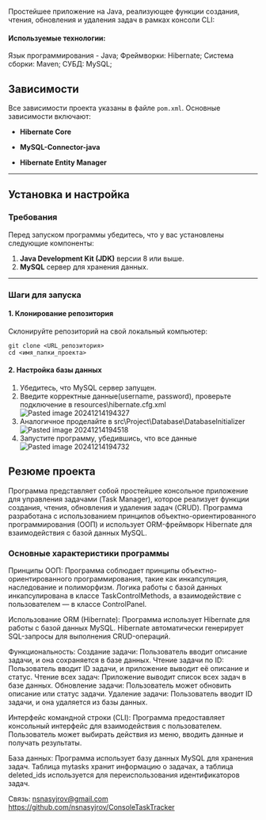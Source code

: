 Простейшее приложение на Java, реализующее функции создания, чтения, обновления и удаления задач в рамках консоли CLI:

#### Используемые технологии:
Язык программирования - Java;
Фреймворки: Hibernate;
Система сборки: Maven;
СУБД: MySQL;

## Зависимости

Все зависимости проекта указаны в файле `pom.xml`. Основные зависимости включают:

- **Hibernate Core**
    
- **MySQL-Connector-java**
    
- **Hibernate Entity Manager**

---

## Установка и настройка

### Требования

Перед запуском программы убедитесь, что у вас установлены следующие компоненты:

1. **Java Development Kit (JDK)** версии 8 или выше.
2. **MySQL** сервер для хранения данных.

---

### Шаги для запуска

#### 1. Клонирование репозитория

Склонируйте репозиторий на свой локальный компьютер:
```
git clone <URL_репозитория>
cd <имя_папки_проекта>
```
#### 2. Настройка базы данных

1. Убедитесь, что MySQL сервер запущен.
2. Введите корректные данные(username, password), проверьте подключение в resources\hibernate.cfg.xml
![Pasted image 20241214194327](https://github.com/user-attachments/assets/ef434246-afef-461a-8350-11cbb16381a2)
3. Аналогичное проделайте в src\Project\Database\DatabaseInitializer
![Pasted image 20241214194518](https://github.com/user-attachments/assets/42f62660-a287-4683-8c94-622e7984fbb4)
4. Запустите программу, убедившись, что все данные 
![Pasted image 20241214194732](https://github.com/user-attachments/assets/c956fdc6-95f6-4579-b94f-399ed8047760)

## Резюме проекта
Программа представляет собой простейшее консольное приложение для управления задачами (Task Manager), которое реализует функции создания, чтения, обновления и удаления задач (CRUD). Программа разработана с использованием принципов объектно-ориентированного программирования (ООП) и использует ORM-фреймворк Hibernate для взаимодействия с базой данных MySQL.

### Основные характеристики программы
Принципы ООП:
Программа соблюдает принципы объектно-ориентированного программирования, такие как инкапсуляция, наследование и полиморфизм.
Логика работы с базой данных инкапсулирована в классе TaskControlMethods, а взаимодействие с пользователем — в классе ControlPanel.

Использование ORM (Hibernate):
Программа использует Hibernate для работы с базой данных MySQL.
Hibernate автоматически генерирует SQL-запросы для выполнения CRUD-операций.

Функциональность:
Создание задачи: Пользователь вводит описание задачи, и она сохраняется в базе данных.
Чтение задачи по ID: Пользователь вводит ID задачи, и приложение выводит её описание и статус.
Чтение всех задач: Приложение выводит список всех задач в базе данных.
Обновление задачи: Пользователь может обновить описание или статус задачи.
Удаление задачи: Пользователь вводит ID задачи, и она удаляется из базы данных.

Интерфейс командной строки (CLI):
Программа предоставляет консольный интерфейс для взаимодействия с пользователем.
Пользователь может выбирать действия из меню, вводить данные и получать результаты.

База данных:
Программа использует базу данных MySQL для хранения задач.
Таблица mytasks хранит информацию о задачах, а таблица deleted_ids используется для переиспользования идентификаторов задач.

Связь:
nsnasyjrov@gmail.com
https://github.com/nsnasyjrov/ConsoleTaskTracker
